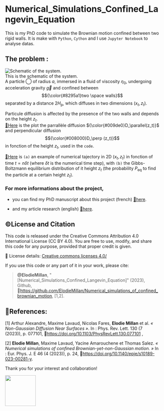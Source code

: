 # Numerical_Simulations_Confined_Langevin_Equation

This is my PhD code to simulate the Brownian motion confined between two rigid walls.
It is make with `Python`, `Cython` and I use `Jupyter Notebook` to analyse datas.

## The problem :
![Schematic of the system.](https://media.springernature.com/lw685/springer-static/image/art%3A10.1140%2Fepje%2Fs10189-023-00281-y/MediaObjects/10189_2023_281_Figa_HTML.png?as=webp) \
This is the schematic of the system. \
A particle ◯ of radius $a$, immersed in a fluid of viscosity $\eta_\mathrm{0}$, undergoing acceleration gravity $\vec{g}$ and confined between $${\color{#8295a1}two \space walls}$$ separated by a distance $2H_\mathrm{p}$, which diffuses in two dimensions $(x_t, z_t)$.

Particule diffusion is affected by the presence of the two walls and depends on the height $z_t$. \
[🔗Here](Double_Walls_Overdamped_Langevin_Python/Diffusion.pdf) is the plot the parrallèle diffusion ${\color{#009de0}D_\parallel(z_t)}$ and perpendicular diffusion $${\color{#008000}D_\perp (z_t)}$$ in fonction of the height $z_t$, used in the `code`.

[🔗Here](Optimisations/Figures/Traj_Peq.pdf) is `(a)` an example of numerical tajectory in 2D $(x_t,z_t)$ in fonction of time $t=n \delta t$ (where $\delta t$ is the numerical time step), with `(b)` the Gibbs-Boltzmann equilibrium distribution of it height $z_t$ (the probability $P_\mathrm{eq}$ to find the particle at a certain height $z_t$).

### For more informations about the project, 
- you can find my PhD manuscript about this project (french) [🔗here]([Optimisations/Figures/Traj_Peq.pdf](https://theses.hal.science/tel-04583730)).

- and my article research (english) [🔗here](https://link.springer.com/article/10.1140/epje/s10189-023-00281-y).

## ©️License and Citation
This code is released under the Creative Commons Attribution 4.0 International License (CC BY 4.0).
You are free to use, modify, and share this code for any purpose, provided that proper credit is given.

🔗 License details: [Creative commons licenses 4.0/](https://creativecommons.org/licenses/by/4.0/)

If you use this code or any part of it in your work, please cite:

> **@ElodieMillan**, "[Numerical_Simulations_Confined_Langevin_Equation]" (2023), Github, 🔗https://github.com/ElodieMillan/Numerical_simulations_of_confined_brownian_motion, [1,2].

## 📰References: 
[1] Arthur Alexandre, Maxime Lavaud, Nicolas Fares, **Elodie Millan** et al. _« Non-Gaussian Diffusion
Near Surfaces »_. In : Phys. Rev. Lett. 130 (7 (2023)), p. 077101, 🔗https://doi.org/10.1103/PhysRevLett.130.077101 ,

[2] **Elodie Millan**, Maxime Lavaud, Yacine Amarouchene et Thomas Salez. _« Numerical simulations of
confined Brownian-yet-non-Gaussian motion. »_ In : Eur. Phys. J. E 46 (4 (2023)), p. 24, 🔗https://doi.org/10.1140/epje/s10189-023-00281-y.

Thank you for your interest and collaboration!

<a href="url"><img src="https://octodex.github.com/images/pythocat.png" align="left" width="100" ></a>
<!-- ![pythocat-1](https://github.com/user-attachments/assets/e429eb46-9ad7-406c-8bb5-17c48c15e196) -->

